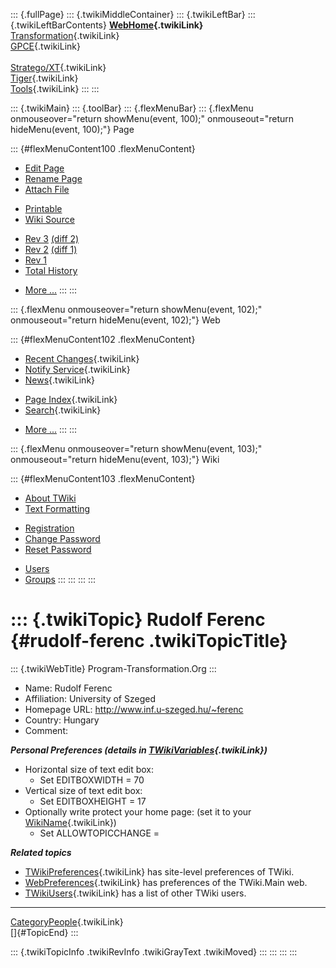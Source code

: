 ::: {.fullPage}
::: {.twikiMiddleContainer}
::: {.twikiLeftBar}
::: {.twikiLeftBarContents}
**[WebHome](WebHome){.twikiLink}**\
[Transformation](../Transform/WebHome){.twikiLink}\
[GPCE](../Gpce/WebHome){.twikiLink}\
\
[Stratego/XT](../Stratego/WebHome){.twikiLink}\
[Tiger](../Tiger/WebHome){.twikiLink}\
[Tools](../Tools/WebHome){.twikiLink}
:::
:::

::: {.twikiMain}
::: {.toolBar}
::: {.flexMenuBar}
::: {.flexMenu onmouseover="return showMenu(event, 100);" onmouseout="return hideMenu(event, 100);"}
Page

::: {#flexMenuContent100 .flexMenuContent}
-   [Edit
    Page](http://www.program-transformation.org/edit/Main/RudolfFerenc?t=1536826112)
-   [Rename
    Page](http://www.program-transformation.org/rename/Main/RudolfFerenc)
-   [Attach
    File](http://www.program-transformation.org/attach/Main/RudolfFerenc)

<!-- -->

-   [Printable](http://www.program-transformation.org/view/Main/RudolfFerenc?skin=print.pattern)
-   [Wiki
    Source](http://www.program-transformation.org/view/Main/RudolfFerenc?skin=text&raw=on&contenttype=text/plain)

<!-- -->

-   [Rev
    3](http://www.program-transformation.org/view/Main/RudolfFerenc?rev=1.3)
    [(diff 2)](http://www.program-transformation.org/rdiff/Main/RudolfFerenc?rev1=1.3&rev2=1.2)
-   [Rev
    2](http://www.program-transformation.org/view/Main/RudolfFerenc?rev=1.2)
    [(diff 1)](http://www.program-transformation.org/rdiff/Main/RudolfFerenc?rev1=1.2&rev2=1.1)
-   [Rev
    1](http://www.program-transformation.org/view/Main/RudolfFerenc?rev=1.1)
-   [Total
    History](http://www.program-transformation.org/rdiff/Main/RudolfFerenc)

<!-- -->

-   [More
    \...](http://www.program-transformation.org/oops/Main/RudolfFerenc?template=oopsmore&param1=1.3&param2=1.3)
:::
:::

::: {.flexMenu onmouseover="return showMenu(event, 102);" onmouseout="return hideMenu(event, 102);"}
Web

::: {#flexMenuContent102 .flexMenuContent}
-   [Recent Changes](WebChanges){.twikiLink}
-   [Notify Service](WebNotify){.twikiLink}
-   [News](WebNews){.twikiLink}

<!-- -->

-   [Page Index](WebIndex){.twikiLink}
-   [Search](WebSearch){.twikiLink}

<!-- -->

-   [More
    \...](http://www.program-transformation.org/oops/Main/RudolfFerenc?template=oopsmore&param1=1.3&param2=1.3)
:::
:::

::: {.flexMenu onmouseover="return showMenu(event, 103);" onmouseout="return hideMenu(event, 103);"}
Wiki

::: {#flexMenuContent103 .flexMenuContent}
-   [About
    TWiki](http://www.program-transformation.org/view/TWiki/WebHome)
-   [Text
    Formatting](http://www.program-transformation.org/view/TWiki/TextFormattingRules)

<!-- -->

-   [Registration](http://www.program-transformation.org/view/TWiki/TWikiRegistration)
-   [Change
    Password](http://www.program-transformation.org/view/TWiki/ChangePassword)
-   [Reset
    Password](http://www.program-transformation.org/view/TWiki/ResetPassword)

<!-- -->

-   [Users](http://www.program-transformation.org/view/Main/TWikiUsers)
-   [Groups](http://www.program-transformation.org/view/Main/TWikiGroups)
:::
:::
:::
:::

::: {.twikiTopic}
Rudolf Ferenc {#rudolf-ferenc .twikiTopicTitle}
=============

::: {.twikiWebTitle}
Program-Transformation.Org
:::

-   Name: Rudolf Ferenc
-   Affiliation: University of Szeged
-   Homepage URL: <http://www.inf.u-szeged.hu/~ferenc>
-   Country: Hungary
-   Comment:

***Personal Preferences (details in
[TWikiVariables](../TWiki/TWikiVariables){.twikiLink})***

-   Horizontal size of text edit box:
    -   Set EDITBOXWIDTH = 70
-   Vertical size of text edit box:
    -   Set EDITBOXHEIGHT = 17
-   Optionally write protect your home page: (set it to your
    [WikiName](../TWiki/WikiName){.twikiLink})
    -   Set ALLOWTOPICCHANGE =

***Related topics***

-   [TWikiPreferences](../TWiki/TWikiPreferences){.twikiLink} has
    site-level preferences of TWiki.
-   [WebPreferences](WebPreferences){.twikiLink} has preferences of the
    TWiki.Main web.
-   [TWikiUsers](TWikiUsers){.twikiLink} has a list of other TWiki
    users.

------------------------------------------------------------------------

[CategoryPeople](../Transform/CategoryPeople){.twikiLink}\
[]{#TopicEnd}
:::

::: {.twikiTopicInfo .twikiRevInfo .twikiGrayText .twikiMoved}
:::
:::
:::
:::
